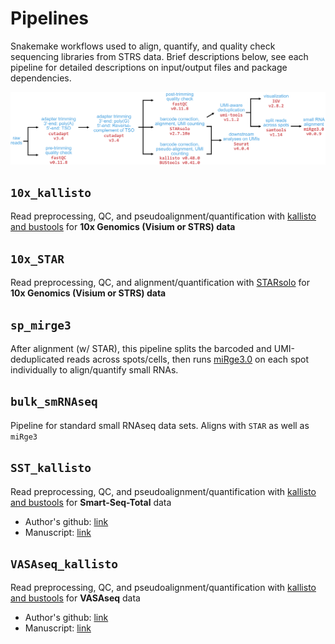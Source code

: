 # **Pipelines**

Snakemake workflows used to align, quantify, and quality check sequencing libraries from STRS data. Brief descriptions below, see each pipeline for detailed descriptions on input/output files and package dependencies.

![overview of workflow](pipeline.png)

## `10x_kallisto`
Read preprocessing, QC, and pseudoalignment/quantification with [kallisto and bustools](https://github.com/pachterlab/kallistobustools) for **10x Genomics (Visium or STRS) data**

## `10x_STAR`
Read preprocessing, QC, and alignment/quantification with [STARsolo](https://github.com/alexdobin/STAR)  for **10x Genomics (Visium or STRS) data**

## `sp_mirge3`
After alignment (w/ STAR), this pipeline splits the barcoded and UMI-deduplicated reads across spots/cells, then runs [miRge3.0]() on each spot individually to align/quantify small RNAs.

## `bulk_smRNAseq`
Pipeline for standard small RNAseq data sets. Aligns with `STAR` as well as `miRge3`

## `SST_kallisto`
Read preprocessing, QC, and pseudoalignment/quantification with [kallisto and bustools](https://github.com/pachterlab/kallistobustools) for **Smart-Seq-Total** data
- Author's github: [link](https://github.com/aisakova/smart-seq-total/)
- Manuscript: [link](https://www.pnas.org/doi/10.1073/pnas.2113568118)

## `VASAseq_kallisto`
Read preprocessing, QC, and pseudoalignment/quantification with [kallisto and bustools](https://github.com/pachterlab/kallistobustools) for **VASAseq** data
- Author's github: [link](https://github.com/hemberg-lab/VASAseq_2022)
- Manuscript: [link](https://www.nature.com/articles/s41587-022-01361-8)
